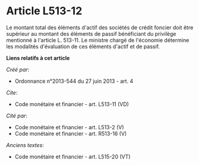 # Article L513-12

Le montant total des éléments d'actif des sociétés de crédit foncier doit être supérieur au montant des éléments de passif
bénéficiant du privilège mentionné à l'article L. 513-11. Le ministre chargé de l'économie détermine les modalités
d'évaluation de ces éléments d'actif et de passif.

**Liens relatifs à cet article**

_Créé par_:

  - Ordonnance n°2013-544 du 27 juin 2013 - art. 4

_Cite_:

  - Code monétaire et financier - art. L513-11 (VD)

_Cité par_:

  - Code monétaire et financier - art. L513-2 (V)
  - Code monétaire et financier - art. R513-16 (V)

_Anciens textes_:

  - Code monétaire et financier - art. L515-20 (VT)
